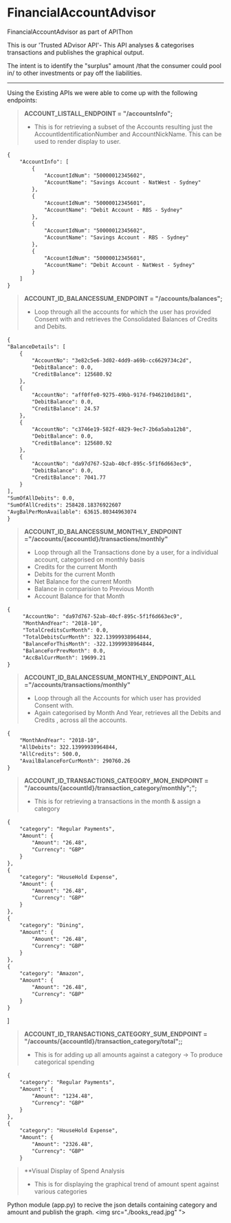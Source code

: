 # FinancialAccountAdvisor
FinancialAccountAdvisor as part of APIThon

This is our  'Trusted ADvisor API'- This API analyses  & categorises transactions and publishes the graphical output.

The intent is to identify the "surplus" amount /that the consumer could pool in/ to other investments or pay off the liabilities.
****
Using the Existing APIs we were able to come up with the following endpoints:

>**ACCOUNT_LISTALL_ENDPOINT = "/accountsInfo";**
>-  This is for retrieving a subset of the Accounts resulting just the AccountIdentificationNumber and AccountNickName. This can be used to render display to user.

    {
        "AccountInfo": [
            {
                "AccountIdNum": "50000012345602",
                "AccountName": "Savings Account - NatWest - Sydney"
            },
            {
                "AccountIdNum": "50000012345601",
                "AccountName": "Debit Account - RBS - Sydney"
            },
            {
                "AccountIdNum": "50000012345602",
                "AccountName": "Savings Account - RBS - Sydney"
            },
            {
                "AccountIdNum": "50000012345601",
                "AccountName": "Debit Account - NatWest - Sydney"
            }
        ]
    }

>**ACCOUNT_ID_BALANCESSUM_ENDPOINT = "/accounts/balances";**
>
>- Loop through all the accounts for which the user has provided Consent with and retrieves the Consolidated Balances of Credits and Debits.

    {
    "BalanceDetails": [
        {
            "AccountNo": "3e82c5e6-3d02-4dd9-a69b-cc6629734c2d",
            "DebitBalance": 0.0,
            "CreditBalance": 125680.92
        },
        {
            "AccountNo": "aff0ffe0-9275-49bb-917d-f946210d18d1",
            "DebitBalance": 0.0,
            "CreditBalance": 24.57
        },
        {
            "AccountNo": "c3746e19-582f-4829-9ec7-2b6a5aba12b8",
            "DebitBalance": 0.0,
            "CreditBalance": 125680.92
        },
        {
            "AccountNo": "da97d767-52ab-40cf-895c-5f1f6d663ec9",
            "DebitBalance": 0.0,
            "CreditBalance": 7041.77
        }
    ],
    "SumOfAllDebits": 0.0,
    "SumOfAllCredits": 258428.18376922607
    "AvgBalPerMonAvailable": 63615.80344963074
    }


>**ACCOUNT_ID_BALANCESSUM_MONTHLY_ENDPOINT ="/accounts/{accountId}/transactions/monthly"** 
>- Loop through all the Transactions done by a user, for a individual account, categorised on  monthly basis 
>- Credits for the current Month
>- Debits for the current Month
>- Net Balance for the current Month
>- Balance in comparision to Previous Month
>- Account Balance for that Month

    {
         "AccountNo": "da97d767-52ab-40cf-895c-5f1f6d663ec9",
         "MonthAndYear": "2018-10",
         "TotalCreditsCurMonth": 0.0,
         "TotalDebitsCurMonth": 322.13999938964844,
         "BalanceForThisMonth": -322.13999938964844,
         "BalanceForPrevMonth": 0.0,
         "AccBalCurrMonth": 19699.21
    }

>**ACCOUNT_ID_BALANCESSUM_MONTHLY_ENDPOINT_ALL ="/accounts/transactions/monthly"**
>- Loop through all the Accounts for which user has provided Consent with.
>- Again categorised by Month And Year, retrieves all the Debits and Credits , across all the accounts.

    {
        "MonthAndYear": "2018-10",
        "AllDebits": 322.13999938964844,
        "AllCredits": 500.0,
        "AvailBalanceForCurMonth": 290760.26
    }

>**ACCOUNT_ID_TRANSACTIONS_CATEGORY_MON_ENDPOINT = "/accounts/{accountId}/transaction_category/monthly";";**
>-  This is for retrieving a transactions in the month & assign a category
   
    {
        "category": "Regular Payments",
        "Amount": {
            "Amount": "26.48",
            "Currency": "GBP"
        }
    },
    {
        "category": "HouseHold Expense",
        "Amount": {
            "Amount": "26.48",
            "Currency": "GBP"
        }
    },
    {
        "category": "Dining",
        "Amount": {
            "Amount": "26.48",
            "Currency": "GBP"
        }
    },
    {
        "category": "Amazon",
        "Amount": {
            "Amount": "26.48",
            "Currency": "GBP"
        }
    }
]
>**ACCOUNT_ID_TRANSACTIONS_CATEGORY_SUM_ENDPOINT = "/accounts/{accountId}/transaction_category/total";;**
>-  This is for adding up all amounts against a category -> To produce categorical spending
   
    {
        "category": "Regular Payments",
        "Amount": {
            "Amount": "1234.48",
            "Currency": "GBP"
        }
    },
    {
        "category": "HouseHold Expense",
        "Amount": {
            "Amount": "2326.48",
            "Currency": "GBP"
        }
        
>**Visual Display of Spend Analysis 
>-  This is for displaying the graphical trend of amount spent against various categories

  Python module (app.py) to recive the json details containing category and amount and publish the graph.
  <img src="./books_read.jpg" ">
